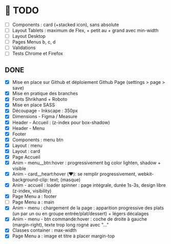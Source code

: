 # 🎯 TODO
- [ ] Components : card (+stacked icon), sans absolute
- [ ] Layout Tablets : maximum de Flex, + petit au + grand avec min-width
- [ ] Layout Desktop
- [ ] Pages Menus b, c, d
- [ ] Validations
- [ ] Tests Chrome et Firefox

## DONE
- [x] Mise en place sur Github et déploiement Github Page (settings > page > save)
- [x] Mise en pratique des branches
- [x] Fonts Shrikhand + Roboto
- [x] Mise en place SASS
- [x] Découpage - Inkscape : 350px
- [x] Dimensions - Figma / Measure
- [x] Header - Accueil : (z-index pour box-shadow)
- [x] Header - Menu
- [x] Footer
- [x] Components : menu btn
- [x] Layout : menu
- [x] Layout : card
- [x] Page Accueil
- [x] Anim - menu__btn:hover : progressivement bg color lighten, shadow + visible
- [x] Anim - card__heart:hover (❤️): se remplir progressivement, webkit-background-clip: text; (masque)
- [x] Anim - accueil : loader spinner : page intégrale, durée 1s-3s, design libre (z-index, visibility)
- [x] Page Menu a : footer
- [ ] Page Menu a : main
- [x] Anim - menu : chargement de la page : apparition progressive des plats (un par un ou en groupe entrée/plat/dessert) +  légers décalages
- [x] Anim - menu - btn commande:hover : coche de droite à gauche (margin-right), texte trop long rogné avec "..."
- [x] Classes container : max-width
- [x] Page Menu a : image et titre à placer margin-top